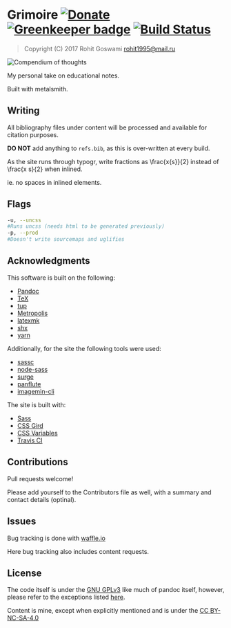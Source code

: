 # Grimoire  [![Donate](https://img.shields.io/badge/Donate-PayPal-blue.svg?style=for-the-badge)](https://www.paypal.me/HaoZeke/) [![Greenkeeper badge](https://badges.greenkeeper.io/HaoZeke/grimoire.svg)](https://greenkeeper.io/) [![Build Status](https://semaphoreci.com/api/v1/haozeke/grimoire/branches/master/badge.svg)](https://semaphoreci.com/haozeke/grimoire) 

> Copyright (C) 2017  Rohit Goswami <rohit1995@mail.ru>

![](src/assets/images/grimoire.jpg "Compendium of thoughts")

My personal take on educational notes.

Built with metalsmith.

## Writing
All bibliography files under content will be processed and available for citation purposes.

**DO NOT** add anything to `refs.bib`, as this is over-written at every build.

As the site runs through typogr, write fractions as \frac{x{s}}{2} instead of \frac{x s}{2} when inlined.

ie. no spaces in inlined elements.

## Flags

```bash
-u, --uncss
#Runs uncss (needs html to be generated previously)
-p, --prod
#Doesn't write sourcemaps and uglifies 
```

## Acknowledgments
This software is built on the following:

- [Pandoc](https://github.com/jgm/pandoc)
- [TeX](https://ctan.org/)
- [tup](http://gittup.org/tup/index.html)
- [Metropolis](https://github.com/matze/mtheme)
- [latexmk](http://mg.readthedocs.io/latexmk.html)
- [shx](https://github.com/shelljs/shx)
- [yarn](https://yarnpkg.com/en/)

Additionally, for the site the following tools were used:

- [sassc](https://github.com/sass/sassc)
- [node-sass](https://github.com/sass/node-sass)
- [surge](http://surge.sh)
- [panflute](http://scorreia.com/software/panflute/)
- [imagemin-cli](https://github.com/imagemin/imagemin-cli)

The site is built with:

- [Sass](http://sass-lang.com/)
- [CSS Gird](https://developer.mozilla.org/en-US/docs/Web/CSS/CSS_Grid_Layout)
- [CSS Variables](https://developer.mozilla.org/en-US/docs/Web/CSS/Using_CSS_variables)
- [Travis CI](https://travis-ci.org)

## Contributions
Pull requests welcome!

Please add yourself to the Contributors file as well, with a summary and contact details (optinal).

## Issues
Bug tracking is done with [waffle.io](https://waffle.io/)

Here bug tracking also includes content requests.

<!-- [![Waffle.io - Columns and their card count](https://badge.waffle.io/HaoZeke/zenYoda.svg?columns=all)](https://waffle.io/HaoZeke/zenYoda) -->

## License
The code itself is under the [GNU GPLv3](https://choosealicense.com/licenses/gpl-3.0/) like much of pandoc itself, however, please refer to the exceptions listed [here](https://github.com/jgm/pandoc/blob/master/COPYRIGHT).

Content is mine, except when explicitly mentioned and is under the [CC BY-NC-SA-4.0](https://creativecommons.org/licenses/by-nc-sa/4.0/)